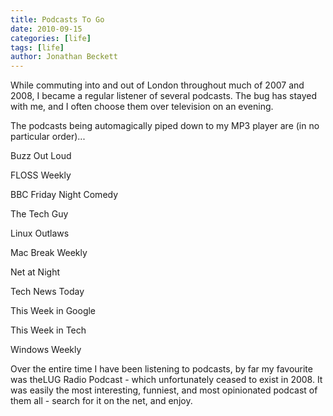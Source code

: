 ```yaml
---
title: Podcasts To Go
date: 2010-09-15
categories: [life]
tags: [life]
author: Jonathan Beckett
---
```


While commuting into and out of London throughout much of 2007 and 2008, I became a regular listener of several podcasts. The bug has stayed with me, and I often choose them over television on an evening.

The podcasts being automagically piped down to my MP3 player are (in no particular order)...

Buzz Out Loud

FLOSS Weekly

BBC Friday Night Comedy

The Tech Guy

Linux Outlaws

Mac Break Weekly

Net at Night

Tech News Today

This Week in Google

This Week in Tech

Windows Weekly

Over the entire time I have been listening to podcasts, by far my favourite was theLUG Radio Podcast - which unfortunately ceased to exist in 2008. It was easily the most interesting, funniest, and most opinionated podcast of them all - search for it on the net, and enjoy.